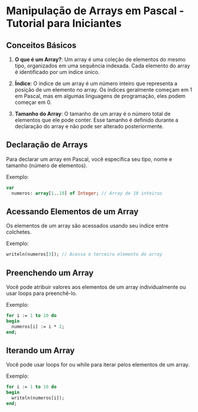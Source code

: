 # Manipulação de Arrays em Pascal - Tutorial para Iniciantes

## Conceitos Básicos

1. **O que é um Array?**: Um array é uma coleção de elementos do mesmo tipo, organizados em uma sequência indexada. Cada elemento do array é identificado por um índice único.

2. **Índice**: O índice de um array é um número inteiro que representa a posição de um elemento no array. Os índices geralmente começam em 1 em Pascal, mas em algumas linguagens de programação, eles podem começar em 0.

3. **Tamanho do Array**: O tamanho de um array é o número total de elementos que ele pode conter. Esse tamanho é definido durante a declaração do array e não pode ser alterado posteriormente.

## Declaração de Arrays

Para declarar um array em Pascal, você especifica seu tipo, nome e tamanho (número de elementos).

Exemplo:
```pascal
var
  numeros: array[1..10] of Integer; // Array de 10 inteiros
```

## Acessando Elementos de um Array

Os elementos de um array são acessados usando seu índice entre colchetes.

Exemplo:

```pascal
writeln(numeros[3]); // Acessa o terceiro elemento do array
```

## Preenchendo um Array

Você pode atribuir valores aos elementos de um array individualmente ou usar loops para preenchê-lo.

Exemplo:

```pascal
for i := 1 to 10 do
begin
  numeros[i] := i * 2;
end;
```

## Iterando um Array

Você pode usar loops for ou while para iterar pelos elementos de um array.

Exemplo:

```pascal
for i := 1 to 10 do
begin
  writeln(numeros[i]);
end;
```
